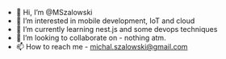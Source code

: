 - 👋 Hi, I’m @MSzalowski
- 👀 I’m interested in mobile development, IoT and cloud
- 🌱 I’m currently learning nest.js and some devops techniques
- 💞️ I’m looking to collaborate on - nothing atm.
- 📫 How to reach me - michal.szalowski@gmail.com

<!---
MSzalowski/MSzalowski is a ✨ special ✨ repository because its `README.md` (this file) appears on your GitHub profile.
You can click the Preview link to take a look at your changes.
--->
